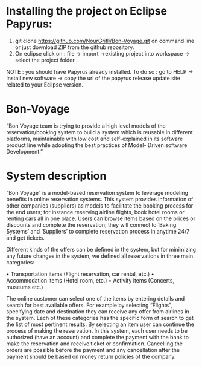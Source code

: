 
# Installing the project on Eclipse Papyrus:
  1. git clone https://github.com/NourGritli/Bon-Voyage.git on command line or just download ZIP from the github repository.
  2. On eclipse click on : file -> import ->existing project into workspace -> select the project folder .

NOTE : you should have Papyrus already installed. To do so : go to HELP -> Install new software -> copy the url of the papyrus  release update site related to your Eclipse version.


# Bon-Voyage
“Bon Voyage team is trying to provide a high level models of the reservation/booking system to build a system which is reusable in different platforms, maintainable with low cost and self-explained in its software product line while adopting the best practices of Model- Driven software Development.”


# System description

“Bon Voyage” is a model-based reservation system to leverage modeling benefits in online reservation systems. This system provides information of other companies (suppliers) as models to facilitate the booking process for the end users; for instance reserving airline flights, book hotel rooms or renting cars all in one place. Users can browse items based on the prices or discounts and complete the reservation; they will connect to ‘Baking Systems’ and ‘Suppliers’ to complete reservation process in anytime 24/7 and get tickets. 

Different kinds of the offers can be defined in the system, but for minimizing any future changes in the system, we defined all reservations in three main categories:

• Transportation items (Flight reservation, car rental, etc.)
• Accommodation items (Hotel room, etc.)
• Activity items (Concerts, museums etc.)

The online customer can select one of the items by entering details and search for best available offers. For example by selecting “Flights”, specifying date and destination they can receive any offer from airlines in the system. Each of these categories has the specific form of search to get the list of most pertinent results. By selecting an item user can continue the process of making the reservation. In this system, each user needs to be authorized (have an account) and complete the payment with the bank to make the reservation and receive ticket or confirmation. Cancelling the orders are possible before the payment and any cancellation after the payment should be based on money return policies of the company.
